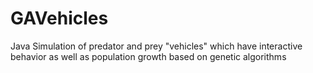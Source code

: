 # GAVehicles
Java Simulation of predator and prey "vehicles" which have interactive behavior as well as population growth based on genetic algorithms
